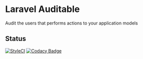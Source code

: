 # Laravel Auditable

Audit the users that performs actions to your application models

## Status

[![StyleCI](https://github.styleci.io/repos/246383106/shield?branch=master)](https://github.styleci.io/repos/246383106) [![Codacy Badge](https://api.codacy.com/project/badge/Grade/8f09d7031fe341e1a8c8eed9120a0e7b)](https://www.codacy.com/gh/skore/laravel-auditable?utm_source=github.com&amp;utm_medium=referral&amp;utm_content=skore/laravel-auditable&amp;utm_campaign=Badge_Grade)

